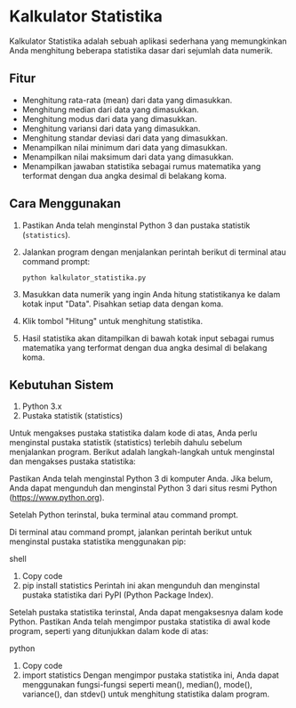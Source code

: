 # Kalkulator Statistika

Kalkulator Statistika adalah sebuah aplikasi sederhana yang memungkinkan Anda menghitung beberapa statistika dasar dari sejumlah data numerik.

## Fitur

- Menghitung rata-rata (mean) dari data yang dimasukkan.
- Menghitung median dari data yang dimasukkan.
- Menghitung modus dari data yang dimasukkan.
- Menghitung variansi dari data yang dimasukkan.
- Menghitung standar deviasi dari data yang dimasukkan.
- Menampilkan nilai minimum dari data yang dimasukkan.
- Menampilkan nilai maksimum dari data yang dimasukkan.
- Menampilkan jawaban statistika sebagai rumus matematika yang terformat dengan dua angka desimal di belakang koma.

## Cara Menggunakan

1. Pastikan Anda telah menginstal Python 3 dan pustaka statistik (`statistics`).
2. Jalankan program dengan menjalankan perintah berikut di terminal atau command prompt:

   ```shell
   python kalkulator_statistika.py
3. Masukkan data numerik yang ingin Anda hitung statistikanya ke dalam kotak input "Data". Pisahkan setiap data dengan koma.
4. Klik tombol "Hitung" untuk menghitung statistika.
5. Hasil statistika akan ditampilkan di bawah kotak input sebagai rumus matematika yang terformat dengan dua angka desimal di belakang koma.

## Kebutuhan Sistem
1. Python 3.x
2. Pustaka statistik (statistics)

Untuk mengakses pustaka statistika dalam kode di atas, Anda perlu menginstal pustaka statistik (statistics) terlebih dahulu sebelum menjalankan program. Berikut adalah langkah-langkah untuk menginstal dan mengakses pustaka statistika:

Pastikan Anda telah menginstal Python 3 di komputer Anda. Jika belum, Anda dapat mengunduh dan menginstal Python 3 dari situs resmi Python (https://www.python.org).

Setelah Python terinstal, buka terminal atau command prompt.

Di terminal atau command prompt, jalankan perintah berikut untuk menginstal pustaka statistika menggunakan pip:

shell
1. Copy code
2. pip install statistics
Perintah ini akan mengunduh dan menginstal pustaka statistika dari PyPI (Python Package Index).

Setelah pustaka statistika terinstal, Anda dapat mengaksesnya dalam kode Python. Pastikan Anda telah mengimpor pustaka statistika di awal kode program, seperti yang ditunjukkan dalam kode di atas:

python
1. Copy code
2. import statistics
Dengan mengimpor pustaka statistika ini, Anda dapat menggunakan fungsi-fungsi seperti mean(), median(), mode(), variance(), dan stdev() untuk menghitung statistika dalam program.

